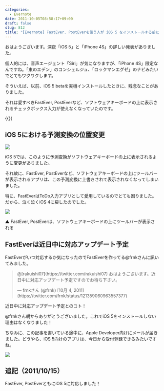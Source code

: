 ```yaml
---
categories:
  - Evernote
date: 2011-10-05T08:58:17+09:00
draft: false
slug: 812
title: "[Evernote] FastEver, PostEverを使う人が iOS 5 をインストールする前に気を付けておきたいコト"
---
```


おはようございます。深夜「iOS 5」と「iPhone 4S」の詳しい発表がありました。

個人的には、音声エージェント「Siri」が気になりますが、「iPhone 4S」限定なんですね。「東のエデン」のコンシェルジュ、「ロックマンエグゼ」のナビみたいでとてもワクワクします。

そういえば、以前、iOS 5 betaを実機インストールしたときに、残念なことがありました。

それは愛すべきFastEver, PostEverなど、ソフトウェアキーボードの上に表示されるチェックボックス入力が使えなくなっていたのです。

{{<app id="364580273" title="FastEver 1.9（￥170）" src="https://a2.mzstatic.com/us/r1000/109/Purple/d5/30/30/mzl.efyvlpba.100x100-75.png">}}

## iOS 5における予測変換の位置変更

![](/images/2011/10/0812_1.jpg)

iOS 5では、このように予測変換がソフトウェアキーボードの上に表示されるように変更がありました。

それ故に、FastEver, PostEverなど、ソフトウェアキーボードの上にツールバーが表示されるアプリは、この予測変換に上書きされて表示されなくなってしまいました。

特に、FastEverはToDo入力アプリとして愛用しているのでとても困りました。だから、泣く泣くiOS 4に戻したのでした。

![](/images/2011/10/0812_2.jpg)

▲ FastEver, PostEverは、ソフトウェアキーボードの上にツールバーが表示される

## FastEverは近日中に対応アップデート予定

FastEverがいつ対応するか気になったのでFastEverを作ってる@frnkさんに訊いてみました。

<blockquote class="twitter-tweet" data-in-reply-to="121344940029657088" lang="ja"><p>@[rakuishi07](https://twitter.com/rakuishi07) おはようございます。近日中に対応アップデート予定ですのでお待ち下さい。</p>&mdash; frnkさん (@frnk) [10月 4, 2011](https://twitter.com/frnk/status/121359060963557377)</blockquote>

近日中に対応アップデート予定とのコト！

@frnkさん朝からありがとうございました。これでiOS 5をインストールしない理由はなくなりました！

ちなみに、この記事を書いている途中に、Apple Developer向けにメールが届きました。どうやら、iOS 5向けのアプリは、今日から受付登録できるみたいですね。

![](/images/2011/10/0812_3.jpg)

## 追記（2011/10/15）

FastEver, PostEverともにiOS 5に対応しました！

